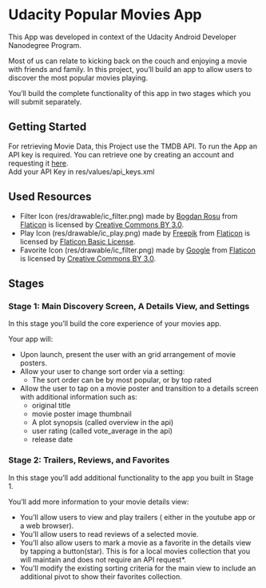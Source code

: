 
# Udacity Popular Movies App

This App was developed in context of the Udacity Android Developer Nanodegree Program.  

Most of us can relate to kicking back on the couch and enjoying a movie with friends and family. In this project, you’ll build an app to allow users to discover the most popular movies playing.

You’ll build the complete functionality of this app in two stages which you will submit separately.

## Getting Started
For retrieving Movie Data, this Project use the TMDB API. To run the App an API key is required.
You can retrieve one by creating an account and requesting it [here](https://www.themoviedb.org/).</br>
Add your API Key in res/values/api_keys.xml

## Used Resources
- Filter Icon (res/drawable/ic_filter.png) made by [Bogdan Rosu](https://www.flaticon.com/authors/bogdan-rosu) from [Flaticon](https://www.flaticon.com/) is licensed by [Creative Commons BY 3.0](http://creativecommons.org/licenses/by/3.0/).
- Play Icon (res/drawable/ic_play.png) made by [Freepik](https://www.flaticon.com/authors/freepik) from [Flaticon](https://www.flaticon.com/) is licensed by [Flaticon Basic License](https://file000.flaticon.com/downloads/license/license.pdf).
- Favorite Icon (res/drawable/ic_filter.png) made by [Google](https://www.flaticon.com/authors/google) from [Flaticon](https://www.flaticon.com/) is licensed by [Creative Commons BY 3.0](http://creativecommons.org/licenses/by/3.0/).

## Stages
### Stage 1: Main Discovery Screen, A Details View, and Settings
In this stage you’ll build the core experience of your movies app.

Your app will:

- Upon launch, present the user with an grid arrangement of movie posters.
- Allow your user to change sort order via a setting:
  - The sort order can be by most popular, or by top rated
- Allow the user to tap on a movie poster and transition to a details screen with additional information such as: 
    - original title
    - movie poster image thumbnail
    - A plot synopsis (called overview in the api)
    - user rating (called vote_average in the api)
    - release date
    
### Stage 2: Trailers, Reviews, and Favorites
In this stage you’ll add additional functionality to the app you built in Stage 1.


You’ll add more information to your movie details view:
- You’ll allow users to view and play trailers ( either in the youtube app or a web browser).
- You’ll allow users to read reviews of a selected movie.
- You’ll also allow users to mark a movie as a favorite in the details view by tapping a button(star). This is for a local movies collection that you will maintain and does not require an API request*.
- You’ll modify the existing sorting criteria for the main view to include an additional pivot to show their favorites collection.
